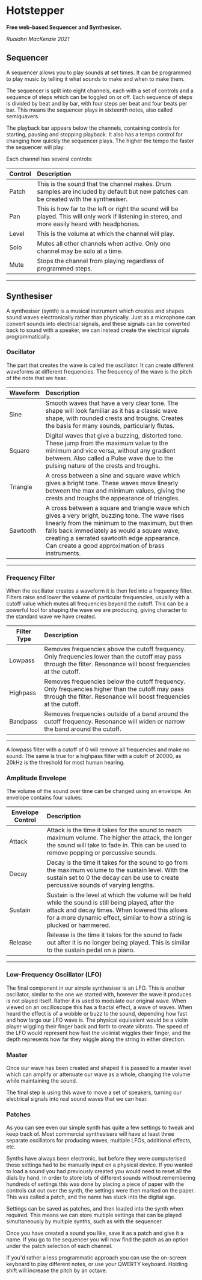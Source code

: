 # Hotstepper

**Free web-based Sequencer and Synthesiser.**

_Ruaidhri MacKenzie 2021_

## Sequencer

A sequencer allows you to play sounds at set times. It can be programmed to play music by telling it what sounds to make and when to make them.

The sequencer is split into eight channels, each with a set of controls and a sequence of steps which can be toggled on or off. Each sequence of steps is divided by beat and by bar, with four steps per beat and four beats per bar. This means the sequencer plays in sixteenth notes, also called semiquavers.

The playback bar appears below the channels, containing controls for starting, pausing and stopping playback. It also has a tempo control for changing how quickly the sequencer plays. The higher the tempo the faster the sequencer will play.

Each channel has several controls:

| Control | Description                                                                                                                                       |
| ------- | :------------------------------------------------------------------------------------------------------------------------------------------------ |
| Patch   | This is the sound that the channel makes. Drum samples are included by default but new patches can be created with the synthesiser.               |
| Pan     | This is how far to the left or right the sound will be played. This will only work if listening in stereo, and more easily heard with headphones. |
| Level   | This is the volume at which the channel will play.                                                                                                |
| Solo    | Mutes all other channels when active. Only one channel may be solo at a time.                                                                     |
| Mute    | Stops the channel from playing regardless of programmed steps.                                                                                    |

---

## Synthesiser

A synthesiser (synth) is a musical instrument which creates and shapes sound waves electronically rather than physically. Just as a microphone can convert sounds into electrical signals, and these signals can be converted back to sound with a speaker, we can instead create the electrical signals programmatically.

### Oscillator

The part that creates the wave is called the oscillator. It can create different waveforms at different frequencies. The frequency of the wave is the pitch of the note that we hear.

| Waveform | Description                                                                                                                                                                                                                                                                                              |
| -------- | :------------------------------------------------------------------------------------------------------------------------------------------------------------------------------------------------------------------------------------------------------------------------------------------------------- |
| Sine     | Smooth waves that have a very clear tone. The shape will look familiar as it has a classic wave shape, with rounded crests and troughs. Creates the basis for many sounds, particularly flutes.                                                                                                          |
| Square   | Digital waves that give a buzzing, distorted tone. These jump from the maximum value to the minimum and vice versa, without any gradient between. Also called a Pulse wave due to the pulsing nature of the crests and troughs.                                                                          |
| Triangle | A cross between a sine and square wave which gives a bright tone. These waves move linearly between the max and minimum values, giving the crests and troughs the appearance of triangles.                                                                                                               |
| Sawtooth | A cross between a square and triangle wave which gives a very bright, buzzing tone. The wave rises linearly from the minimum to the maximum, but then falls back immediately as would a square wave, creating a serrated sawtooth edge appearance. Can create a good approximation of brass instruments. |

---

### Frequency Filter

When the oscillator creates a waveform it is then fed into a frequency filter. Filters raise and lower the volume of particular frequencies, usually with a cutoff value which mutes all frequencies beyond the cutoff. This can be a powerful tool for shaping the wave we are producing, giving character to the standard wave we have created.

| Filter Type | Description                                                                                                                                                          |
| ----------- | :------------------------------------------------------------------------------------------------------------------------------------------------------------------- |
| Lowpass     | Removes frequencies above the cutoff frequency. Only frequencies lower than the cutoff may pass through the filter. Resonance will boost frequencies at the cutoff.  |
| Highpass    | Removes frequencies below the cutoff frequency. Only frequencies higher than the cutoff may pass through the filter. Resonance will boost frequencies at the cutoff. |
| Bandpass    | Removes frequencies outside of a band around the cutoff frequency. Resonance will widen or narrow the band around the cutoff.                                        |

---

A lowpass filter with a cutoff of 0 will remove all frequencies and make no sound. The same is true for a highpass filter with a cutoff of 20000, as 20kHz is the threshold for most human hearing.

### Amplitude Envelope

The volume of the sound over time can be changed using an envelope. An envelope contains four values:

| Envelope Control | Description                                                                                                                                                                                                                        |
| ---------------- | :--------------------------------------------------------------------------------------------------------------------------------------------------------------------------------------------------------------------------------- |
| Attack           | Attack is the time it takes for the sound to reach maximum volume. The higher the attack, the longer the sound will take to fade in. This can be used to remove popping or percussive sounds.                                      |
| Decay            | Decay is the time it takes for the sound to go from the maximum volume to the sustain level. With the sustain set to 0 the decay can be use to create percussive sounds of varying lengths.                                        |
| Sustain          | Sustain is the level at which the volume will be held while the sound is still being played, after the attack and decay times. When lowered this allows for a more dynamic effect, similar to how a string is plucked or hammered. |
| Release          | Release is the time it takes for the sound to fade out after it is no longer being played. This is similar to the sustain pedal on a piano.                                                                                        |

---

### Low-Frequency Oscillator (LFO)

The final component in our simple synthesiser is an LFO. This is another oscillator, similar to the one we started with, however the wave it produces is not played itself. Rather it is used to modulate our original wave. When viewed on an oscilloscope this has a fractal effect, a wave of waves. When heard the effect is of a wobble or buzz to the sound, depending how fast and how large our LFO wave is. The physical equivalent would be a violin player wiggling their finger back and forth to create vibrato. The speed of the LFO would represent how fast the violinist wiggles their finger, and the depth represents how far they wiggle along the string in either direction.

### Master

Once our wave has been created and shaped it is passed to a master level which can amplify or attenuate our wave as a whole, changing the volume while maintaining the sound.

The final step is using this wave to move a set of speakers, turning our electrical signals into real sound waves that we can hear.

### Patches

As you can see even our simple synth has quite a few settings to tweak and keep track of. Most commercial synthesisers will have at least three separate oscillators for producing waves, multiple LFOs, additional effects, etc.

Synths have always been electronic, but before they were computerised these settings had to be manually input on a physical device. If you wanted to load a sound you had previously created you would need to reset all the dials by hand. In order to store lots of different sounds without remembering hundreds of settings this was done by placing a piece of paper with the controls cut out over the synth, the settings were then marked on the paper. This was called a patch, and the name has stuck into the digital age.

Settings can be saved as patches, and then loaded into the synth when required. This means we can store multiple settings that can be played simultaneously by multiple synths, such as with the sequencer.

Once you have created a sound you like, save it as a patch and give it a name. If you go to the sequencer you will now find the patch as an option under the patch selection of each channel.

If you'd rather a less programmatic approach you can use the on-screen keyboard to play different notes, or use your QWERTY keyboard. Holding shift will increase the pitch by an octave.
